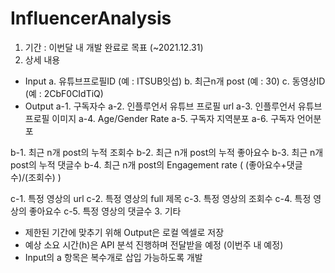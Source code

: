 # InfluencerAnalysis

1. 기간 : 이번달 내 개발 완료로 목표 (~2021.12.31)
2. 상세 내용
- Input
a. 유튜브프로필ID (예 : ITSUB잇섭)
b. 최근n개 post (예 : 30)
c. 동영상ID (예 : 2CbF0CIdTiQ)
- Output
a-1. 구독자수
a-2. 인플루언서 유튜브 프로필 url
a-3. 인플루언서 유튜브 프로필 이미지
a-4. Age/Gender Rate
a-5. 구독자 지역분포
a-6. 구독자 언어분포


b-1. 최근 n개 post의 누적 조회수
b-2. 최근 n개 post의 누적 좋아요수
b-3. 최근 n개 post의 누적 댓글수
b-4. 최근 n개 post의 Engagement rate ( (좋아요수+댓글수)/(조회수) )


c-1. 특정 영상의 url
c-2. 특정 영상의 full 제목
c-3. 특정 영상의 조회수
c-4. 특정 영상의 좋아요수
c-5. 특정 영상의 댓글수
3. 기타
- 제한된 기간에 맞추기 위해 Output은 로컬 엑셀로 저장
- 예상 소요 시간(h)은 API 분석 진행하며 전달받을 예정 (이번주 내 예정)
- Input의 a 항목은 복수개로 삽입 가능하도록 개발
